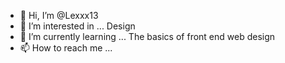 - 👋 Hi, I’m @Lexxx13
- 👀 I’m interested in ... Design
- 🌱 I’m currently learning ... The basics of front end web design
- 📫 How to reach me ...

<!---
Lexxx13/Lexxx13 is a ✨ special ✨ repository because its `README.md` (this file) appears on your GitHub profile.
You can click the Preview link to take a look at your changes.
--->
